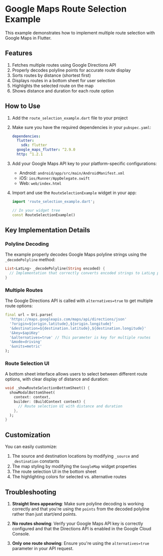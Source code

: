 # Google Maps Route Selection Example

This example demonstrates how to implement multiple route selection with Google Maps in Flutter.

## Features

1. Fetches multiple routes using Google Directions API
2. Properly decodes polyline points for accurate route display
3. Sorts routes by distance (shortest first)
4. Displays routes in a bottom sheet for user selection
5. Highlights the selected route on the map
6. Shows distance and duration for each route option

## How to Use

1. Add the `route_selection_example.dart` file to your project
2. Make sure you have the required dependencies in your `pubspec.yaml`:
   ```yaml
   dependencies:
     flutter:
       sdk: flutter
     google_maps_flutter: ^2.9.0
     http: ^1.2.1
   ```
3. Add your Google Maps API key to your platform-specific configurations:
   - Android: `android/app/src/main/AndroidManifest.xml`
   - iOS: `ios/Runner/AppDelegate.swift`
   - Web: `web/index.html`

4. Import and use the `RouteSelectionExample` widget in your app:
   ```dart
   import 'route_selection_example.dart';
   
   // In your widget tree
   const RouteSelectionExample()
   ```

## Key Implementation Details

### Polyline Decoding
The example properly decodes Google Maps polyline strings using the `_decodePolyline` method:

```dart
List<LatLng> _decodePolyline(String encoded) {
  // Implementation that correctly converts encoded strings to LatLng points
}
```

### Multiple Routes
The Google Directions API is called with `alternatives=true` to get multiple route options:

```dart
final url = Uri.parse(
  'https://maps.googleapis.com/maps/api/directions/json'
  '?origin=${origin.latitude},${origin.longitude}'
  '&destination=${destination.latitude},${destination.longitude}'
  '&key=$apiKey'
  '&alternatives=true' // This parameter is key for multiple routes
  '&mode=driving'
  '&units=metric'
);
```

### Route Selection UI
A bottom sheet interface allows users to select between different route options, with clear display of distance and duration:

```dart
void _showRouteSelectionBottomSheet() {
  showModalBottomSheet(
    context: context,
    builder: (BuildContext context) {
      // Route selection UI with distance and duration
    },
  );
}
```

## Customization

You can easily customize:
1. The source and destination locations by modifying `_source` and `_destination` constants
2. The map styling by modifying the `GoogleMap` widget properties
3. The route selection UI in the bottom sheet
4. The highlighting colors for selected vs. alternative routes

## Troubleshooting

1. **Straight lines appearing**: Make sure polyline decoding is working correctly and that you're using the `points` from the decoded polyline rather than just start/end points.

2. **No routes showing**: Verify your Google Maps API key is correctly configured and that the Directions API is enabled in the Google Cloud Console.

3. **Only one route showing**: Ensure you're using the `alternatives=true` parameter in your API request.